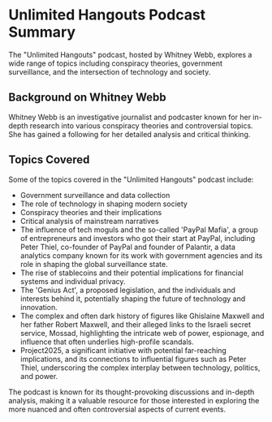 # Unlimited Hangouts Podcast Summary

The "Unlimited Hangouts" podcast, hosted by Whitney Webb, explores a wide range of topics including conspiracy theories, government surveillance, and the intersection of technology and society.

## Background on Whitney Webb

Whitney Webb is an investigative journalist and podcaster known for her in-depth research into various conspiracy theories and controversial topics. She has gained a following for her detailed analysis and critical thinking.

## Topics Covered

Some of the topics covered in the "Unlimited Hangouts" podcast include:
- Government surveillance and data collection
- The role of technology in shaping modern society
- Conspiracy theories and their implications
- Critical analysis of mainstream narratives
- The influence of tech moguls and the so-called 'PayPal Mafia', a group of entrepreneurs and investors who got their start at PayPal, including Peter Thiel, co-founder of PayPal and founder of Palantir, a data analytics company known for its work with government agencies and its role in shaping the global surveillance state.
- The rise of stablecoins and their potential implications for financial systems and individual privacy.
- The 'Genius Act', a proposed legislation, and the individuals and interests behind it, potentially shaping the future of technology and innovation.
- The complex and often dark history of figures like Ghislaine Maxwell and her father Robert Maxwell, and their alleged links to the Israeli secret service, Mossad, highlighting the intricate web of power, espionage, and influence that often underlies high-profile scandals.
- Project2025, a significant initiative with potential far-reaching implications, and its connections to influential figures such as Peter Thiel, underscoring the complex interplay between technology, politics, and power.

The podcast is known for its thought-provoking discussions and in-depth analysis, making it a valuable resource for those interested in exploring the more nuanced and often controversial aspects of current events.

